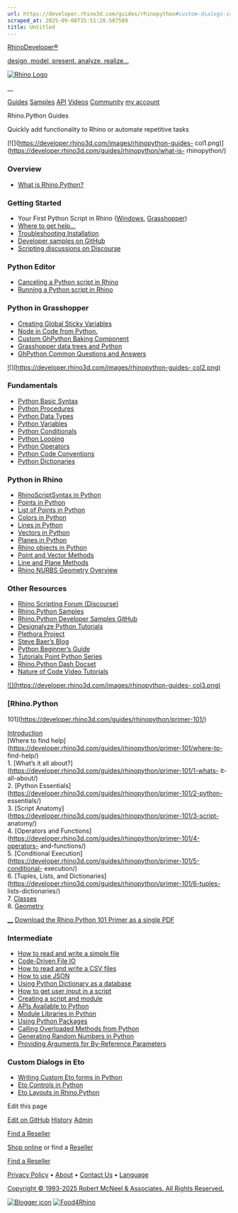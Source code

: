 ```yaml
---
url: https://developer.rhino3d.com/guides/rhinopython#custom-dialogs-in-eto
scraped_at: 2025-09-08T15:51:28.507589
title: Untitled
---
```


[RhinoDeveloper®](/)

[design, model, present, analyze, realize...](/)

[![Rhino Logo](https://developer.rhino3d.com/images/rhinodevlogo.png)](/)

__

[Guides](https://developer.rhino3d.com/guides)
[Samples](https://developer.rhino3d.com/samples)
[API](https://developer.rhino3d.com/api)
[Videos](https://developer.rhino3d.com/videos)
[Community](https://discourse.mcneel.com/c/rhino-developer) [my account
](https://www.rhino3d.com/my-account/ "Manage your account, licenses, and
teams")

Rhino.Python Guides

Quickly add functionality to Rhino or automate repetitive tasks

[![](https://developer.rhino3d.com/images/rhinopython-guides-
col1.png)](https://developer.rhino3d.com/guides/rhinopython/what-is-
rhinopython/)

### Overview

  * [What is Rhino.Python?](https://developer.rhino3d.com/guides/rhinopython/what-is-rhinopython/ "This guide is an overview of Python in Rhino.")

### Getting Started

  * Your First Python Script in Rhino ([Windows](https://developer.rhino3d.com/guides/rhinopython/your-first-python-script-in-rhino-windows/), [Grasshopper](https://developer.rhino3d.com/guides/rhinopython/your-first-python-script-in-grasshopper))
  * [Where to get help…](https://developer.rhino3d.com/guides/rhinopython/python-where-to-find-help/)
  * [Troubleshooting Installation](https://developer.rhino3d.com/guides/rhinopython/python-troubleshooting-install)
  * [Developer samples on GitHub](https://github.com/mcneel/rhino-developer-samples)
  * [Scripting discussions on Discourse](https://discourse.mcneel.com/c/scripting)

### Python Editor

  * [Canceling a Python script in Rhino](https://developer.rhino3d.com/guides/rhinopython/python-canceling-scripts/ "This guide demonstrates how to cancel a Python script in Rhino.")
  * [Running a Python script in Rhino](https://developer.rhino3d.com/guides/rhinopython/python-running-scripts/ "This guide demonstrates how to run a Python script in Rhino.")

### Python in Grasshopper

  * [Creating Global Sticky Variables](https://developer.rhino3d.com/guides/rhinopython/ghpython-global-sticky/ "Create a variable that sticks around for other components.")
  * [Node in Code from Python.](https://developer.rhino3d.com/guides/rhinopython/ghpython-call-components/ "It is possible to call a Grasshopper component from inside a Python script.")
  * [Custom GhPython Baking Component](https://developer.rhino3d.com/guides/rhinopython/ghpython-bake/ "Use GhPython to create custom baking components.")
  * [Grasshopper data trees and Python](https://developer.rhino3d.com/guides/rhinopython/grasshopper-datatrees-and-python/ "This guide describes how to use data trees in Python.")
  * [GhPython Common Questions and Answers](https://developer.rhino3d.com/guides/rhinopython/ghpython-question-answer/ "Here are the most common questions and answers about GhPython.")

[![](https://developer.rhino3d.com/images/rhinopython-guides-
col2.png)](https://docs.python.org/2/tutorial/index.html)

### Fundamentals

  * [Python Basic Syntax](https://developer.rhino3d.com/guides/rhinopython/python-statements/ "This guide presents an overview of Python syntax.")
  * [Python Procedures](https://developer.rhino3d.com/guides/rhinopython/python-procedures/ "This guide discusses Python procedures.")
  * [Python Data Types](https://developer.rhino3d.com/guides/rhinopython/python-datatypes/ "This guide is an overview of Python Data Types.")
  * [Python Variables](https://developer.rhino3d.com/guides/rhinopython/python-variables/ "This guide provides an overview of Python variables.")
  * [Python Conditionals](https://developer.rhino3d.com/guides/rhinopython/python-conditionals/ "This guide is an survey of Python conditional statements.")
  * [Python Looping](https://developer.rhino3d.com/guides/rhinopython/python-looping/ "This guide is an overview of looping through Python code.")
  * [Python Operators](https://developer.rhino3d.com/guides/rhinopython/python-operators/ "This guide is an overview of Python operators.")
  * [Python Code Conventions](https://developer.rhino3d.com/guides/rhinopython/python-code-conventions/ "This guide provides an overview of Python coding conventions.")
  * [Python Dictionaries](https://developer.rhino3d.com/guides/rhinopython/python-dictionaries/ "This guide discusses using Python's Dictionary object.")

### Python in Rhino

  * [RhinoScriptSyntax in Python](https://developer.rhino3d.com/guides/rhinopython/python-rhinoscriptsyntax-introduction/ "This guide provides an overview of the RhinoScriptSyntax in Python.")
  * [Points in Python](https://developer.rhino3d.com/guides/rhinopython/python-rhinoscriptsyntax-points/ "This guide provides an overview of the RhinoScriptSyntax Point Geometry in Python.")
  * [List of Points in Python](https://developer.rhino3d.com/guides/rhinopython/python-rhinoscriptsyntax-list-points/ "This guide provides an overview of a rhinoscriptsyntax list of Point Geometry in Python.")
  * [Colors in Python](https://developer.rhino3d.com/guides/rhinopython/python-rhinoscriptsyntax-color/ "This guide provides an overview of a RhinoScriptSyntax Color type in Python.")
  * [Lines in Python](https://developer.rhino3d.com/guides/rhinopython/python-rhinoscriptsyntax-line/ "This guide provides an overview of a RhinoScriptSytntax Line Geometry in Python.")
  * [Vectors in Python](https://developer.rhino3d.com/guides/rhinopython/python-rhinoscriptsyntax-vectors/ "This guide provides an overview of RhinoScriptSyntax Vector Geometry in Python.")
  * [Planes in Python](https://developer.rhino3d.com/guides/rhinopython/python-rhinoscriptsyntax-plane/ "This guide provides an overview of RhinoScriptSyntax Plane Geometry in Python.")
  * [Rhino objects in Python](https://developer.rhino3d.com/guides/rhinopython/python-rhinoscriptsyntax-objects/ "This guide provides an overview of RhinoScriptSyntax Object Geometry in Python.")
  * [Point and Vector Methods](https://developer.rhino3d.com/guides/rhinopython/python-rhinoscriptsyntax-point-vector-methods/ "This guide provides an overview of the RhinoScriptSytntax Point and Vector methods.")
  * [Line and Plane Methods](https://developer.rhino3d.com/guides/rhinopython/python-rhinoscriptsyntax-line-plane-methods/ "This guide provides an overview of the rhinoscriptsytntax Line and Plane methods.")
  * [Rhino NURBS Geometry Overview](https://developer.rhino3d.com/guides/rhinopython/python-rhinoscriptsyntax-nurbs/ "This guide provides an introduction to Rhino's NURBS Geometry from a Python perspective.")

### Other Resources

  * [Rhino Scripting Forum (Discourse)](http://discourse.mcneel.com/c/scripting)
  * [Rhino.Python Samples](https://developer.rhino3d.com/samples/#rhinopython)
  * [Rhino.Python Developer Samples GitHub](https://github.com/mcneel/rhino-developer-samples/tree/master/rhinopython)
  * [Designalyze Python Tutorials](http://designalyze.com/)
  * [Plethora Project](https://www.plethora-project.com/education/2017/5/31/rhino-python-programming)
  * [Steve Baer’s Blog](http://stevebaer.wordpress.com/category/python/)
  * [Python Beginner’s Guide](http://wiki.python.org/moin/BeginnersGuide/Programmers)
  * [Tutorials Point Python Series](http://www.tutorialspoint.com/python/index.htm)
  * [Rhino.Python Dash Docset](http://discourse.mcneel.com/t/rhino-python-dash-docset/6399)
  * [Nature of Code Video Tutorials](http://www.youtube.com/watch?v=Kyi_K85Gsm4&list=PL5Up_u-XkWgP7nB7XIevMTyBCZ7pvLBGP)

[![](https://developer.rhino3d.com/images/rhinopython-guides-
col3.png)](http://www.rhino3d.com/download/IronPython/5.0/RhinoPython101)

### [Rhino.Python
101](https://developer.rhino3d.com/guides/rhinopython/primer-101/)

[Introduction](https://developer.rhino3d.com/guides/rhinopython/primer-101/)  
[Where to find
help](https://developer.rhino3d.com/guides/rhinopython/primer-101/where-to-
find-help/)  
1\. [What’s it all
about?](https://developer.rhino3d.com/guides/rhinopython/primer-101/1-whats-
it-all-about/)  
2\. [Python
Essentials](https://developer.rhino3d.com/guides/rhinopython/primer-101/2-python-
essentials/)  
3\. [Script
Anatomy](https://developer.rhino3d.com/guides/rhinopython/primer-101/3-script-
anatomy/)  
4\. [Operators and
Functions](https://developer.rhino3d.com/guides/rhinopython/primer-101/4-operators-
and-functions/)  
5\. [Conditional
Execution](https://developer.rhino3d.com/guides/rhinopython/primer-101/5-conditional-
execution/)  
6\. [Tuples, Lists, and
Dictionaries](https://developer.rhino3d.com/guides/rhinopython/primer-101/6-tuples-
lists-dictionaries/)  
7\.
[Classes](https://developer.rhino3d.com/guides/rhinopython/primer-101/7-classes/)  
8\.
[Geometry](https://developer.rhino3d.com/guides/rhinopython/primer-101/8-geometry/)

[__](http://download.rhino3d.com/IronPython/5.0/RhinoPython101/) [Download the
Rhino.Python 101 Primer as a single PDF
](http://download.rhino3d.com/IronPython/5.0/RhinoPython101/)

### Intermediate

  * [How to read and write a simple file](https://developer.rhino3d.com/guides/rhinopython/python-reading-writing/ "Use Python to read and write files.")
  * [Code-Driven File IO](https://developer.rhino3d.com/guides/rhinocommon/code-driven-file-io/ "This guide gives an overview of using RhinoCommon to drive file format IO with code")
  * [How to read and write a CSV files](https://developer.rhino3d.com/guides/rhinopython/python-csv-file/ "Use Python to read and write comma-delimited files.")
  * [How to use JSON](https://developer.rhino3d.com/guides/rhinopython/python-xml-json/ "How to format in JSON or XML.")
  * [Using Python Dictionary as a database](https://developer.rhino3d.com/guides/rhinopython/python-dictionary-database/ "This guide discusses using Python's Dictionary object to access nested data.")
  * [How to get user input in a script](https://developer.rhino3d.com/guides/rhinopython/python-user-input/ "How to prompt the user for input into a script.")
  * [Creating a script and module](https://developer.rhino3d.com/guides/rhinopython/python-remote-local-module/ "How to create a Python definition that is both a importable module and a script.")
  * [APIs Available to Python](https://developer.rhino3d.com/guides/rhinopython/apis-for-python/ "This guide covers the APIs available to Python in Rhino.")
  * [Module Libraries in Python](https://developer.rhino3d.com/guides/rhinopython/python-modules/ "This guide covers the various ways to import modules Python in Rhino.")
  * [Using Python Packages](https://developer.rhino3d.com/guides/rhinopython/python-packages/ "This guide covers the various ways to install packages in Python for Rhino.")
  * [Calling Overloaded Methods from Python](https://developer.rhino3d.com/guides/rhinopython/python-overloads/ "This guide discusses calling overloaded methods with IronPython.")
  * [Generating Random Numbers in Python](https://developer.rhino3d.com/guides/rhinopython/python-random-number/ "This guide discusses using Python to generate random numbers in a certain range.")
  * [Providing Arguments for By-Reference Parameters](https://developer.rhino3d.com/guides/rhinopython/python-reference/ "This guide discusses calling methods with by-ref parameters with IronPython.")

### Custom Dialogs in Eto

  * [Writing Custom Eto forms in Python](https://developer.rhino3d.com/guides/rhinopython/eto-forms-python/ "Using the Eto dialog framework to create custom dialogs.")
  * [Eto Controls in Python](https://developer.rhino3d.com/guides/rhinopython/eto-controls-python/ "Using the Eto dialog framework to create interface controls.")
  * [Eto Layouts in Rhino.Python](https://developer.rhino3d.com/guides/rhinopython/eto-layouts-python/ "Using the Eto DynamicLayout to organize controls.")

Edit this page

[ Edit on
GitHub](https://github.com/mcneel/developer.rhino3d.com/edit/master/content/en/guides/rhinopython/_index.md)
[
History](https://github.com/mcneel/developer.rhino3d.com/commits/master/content/en/guides/rhinopython/_index.md)
[ Admin](https://developer.rhino3d.com/admin)

[Find a Reseller](https://www.rhino3d.com/sales)

[Shop online](https://www.rhino3d.com/store) or find a
[Reseller](https://www.rhino3d.com/sales)

[Find a Reseller](https://www.rhino3d.com/sales)

[Privacy Policy](https://www.rhino3d.com/privacy) •
[About](https://www.rhino3d.com/mcneel/about) • [Contact
Us](https://www.rhino3d.com/mcneel/contact) • [
Language](https://www.rhino3d.com/language "Change to a different region or
language")

[Copyright © 1993-2025 Robert McNeel & Associates. All Rights
Reserved.](https://www.rhino3d.com/mcneel/about)

[](https://www.facebook.com/McNeelRhinoceros/)
[](https://twitter.com/bobmcneel) [](https://www.linkedin.com/groups/75313/)
[](https://www.youtube.com/user/RhinoGuide/videos) [](https://vimeo.com/rhino)
[![Blogger
icon](https://developer.rhino3d.com/images/blogger.svg)](http://blog.rhino3d.com/)
[![Food4Rhino](https://developer.rhino3d.com/images/f4r_icon_01.svg)](https://www.food4rhino.com)

